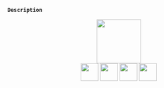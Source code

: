 **`Description`**
  <div id="header" align="center">
    <img src="https://media.giphy.com/media/gjrYDwbjnK8x36xZIO/giphy.gif" width="100" />
  </div>
  <div align="center">
   <div align="center" >
    <img src="https://media.giphy.com/media/SvFocn0wNMx0iv2rYz/giphy.gif" width="40" />
    <img src="https://media.giphy.com/media/SS8CV2rQdlYNLtBCiF/giphy.gif" width="40" />
    <img src="https://media.giphy.com/media/UWt0rhp21JgLwoeFQP/giphy.gif" width="40" />
    <img src="https://media.giphy.com/media/du3J3cXyzhj75IOgvA/giphy.gif" width="40" />
    </div>
  </div>


<!-- <img src="" width="100" /> -->